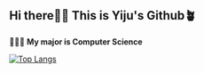 ## Hi there👋🏻 This is Yiju's Github🪴
👩🏻‍💻 **My major is Computer Science**
  
[![Top Langs](https://github-readme-stats.vercel.app/api/top-langs/?username=20Yiju&langs_count=10&layout=compact&theme=solarized-light)](https://github.com/20Yiju/20Yiju)
